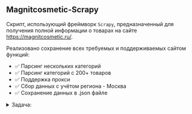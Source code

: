 ## Magnitcosmetic-Scrapy

Скрипт, использующий фреймворк `Scrapy`, предназначенный для получения полной информации о товарах на
сайте https://magnitcosmetic.ru/.

Реализовано сохранение всех требуемых и поддерживаемых сайтом функций:

- :white_check_mark: Парсинг нескольких категорий
- :white_check_mark: Парсинг категорий с 200+ товаров
- :white_check_mark: Поддержка прокси
- :white_check_mark: Сбор данных с учётом региона - Москва
- :white_check_mark: Сохранение данных в .json файле 

<details> 
<summary>Задача:</summary>

Используя фреймворк Scrapy необходимо написать код программы для получения информации о товарах интернет-магазина из
списка категорий по заранее заданному шаблону, данную информацию необходимо представлять в виде списка словарей (один
товар - один словарь) и сохрянить в файл с расширением .json

Выбрать 2 категории или больше, с количеством от 200 товаров на сайте magnitcosmetic.ru (
например https://magnitcosmetic.ru/catalog/kosmetika/makiyazh_glaz/)

Обязательно осуществлять сбор данных с учетом региона - Москва. Магазин можно выбрать любой.

По возможности в процессе сбора использовать подключение через прокси.

```python
{
    "timestamp": "",  # {str} Текущее время в формате timestamp
    "RPC": "",  # {str} Уникальный код товара
    "url": "",  # {str} Ссылка на страницу товара
    "title": "",
    # {str} Заголовок/название товара (если в карточке товара указан цвет или объем, необходимо добавить их в title в формате: "{название}, {цвет}")
    "marketing_tags": [],
    # {list of str} Список тегов, например: ['Популярный', 'Акция', 'Подарок'], если тэг представлен в виде изображения собирать его не нужно
    "brand": "",  # {str} Брэнд товара
    "section": [],
    # {list of str} Иерархия разделов, например: ['Игрушки', 'Развивающие и интерактивные игрушки', 'Интерактивные игрушки']
    "price_data": {
        "current": 0.,  # {float} Цена со скидкой, если скидки нет то = original
        "original": 0.,  # {float} Оригинальная цена
        "sale_tag": ""
        # {str} Если есть скидка на товар, то необходимо вычислить процент скидки и записать формате: "Скидка {}%"
    },
    "stock": {
        "in_stock": True,  # {bool} Должно отражать наличие товара в магазине
        "count": 0  # {int} Если есть возможность получить информацию о количестве оставшегося товара в наличии, иначе 0
    },
    "assets": {
        "main_image": "",  # {str} Ссылка на основное изображение товара
        "set_images": [],  # {list of str} Список больших изображений товара
        "view360": [],  # {list of str}
        "video": []  # {list of str} 
    },
    "metadata": {
        "__description": "",  # {str} Описание товара
        # Ниже добавить все характеристики которые могут быть на странице товара, такие как Артикул, Код товара, Цвет, Объем, Страна производитель и т.д.
        "АРТИКУЛ": "A88834",
        "СТРАНА ПРОИЗВОДИТЕЛЬ": "Китай"
    },
    "variants": 1,
    # {int} Кол-во вариантов у товара в карточке (За вариант считать только цвет или объем/масса. Размер у одежды или обуви вариантами не считаются)
}
```

</details>